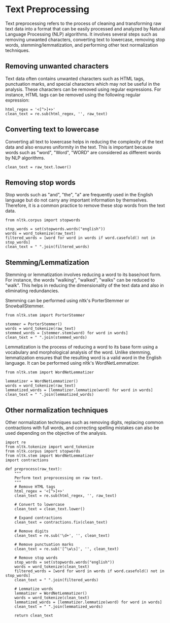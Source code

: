 # Text Preprocessing

Text preprocessing refers to the process of cleaning and transforming raw text data into a format that can be easily processed and analyzed by Natural Language Processing (NLP) algorithms. It involves several steps such as removing unwanted characters, converting text to lowercase, removing stop words, stemming/lemmatization, and performing other text normalization techniques.

## Removing unwanted characters

Text data often contains unwanted characters such as HTML tags, punctuation marks, and special characters which may not be useful in the analysis. These characters can be removed using regular expressions. For instance, HTML tags can be removed using the following regular expression:

```
html_regex = '<[^>]+>'
clean_text = re.sub(html_regex, '', raw_text)
```

## Converting text to lowercase

Converting all text to lowercase helps in reducing the complexity of the text data and also ensures uniformity in the text. This is important because words such as "word", "Word", "WORD" are considered as different words by NLP algorithms.

```
clean_text = raw_text.lower()
```

## Removing stop words

Stop words such as "and", "the", "a" are frequently used in the English language but do not carry any important information by themselves. Therefore, it is a common practice to remove these stop words from the text data.

```
from nltk.corpus import stopwords

stop_words = set(stopwords.words("english"))
words = word_tokenize(raw_text)
filtered_words = [word for word in words if word.casefold() not in stop_words]
clean_text = " ".join(filtered_words)
```

## Stemming/Lemmatization

Stemming or lemmatization involves reducing a word to its base/root form. For instance, the words "walking", "walked", "walks" can be reduced to "walk". This helps in reducing the dimensionality of the text data and also in eliminating redundancies.

Stemming can be performed using nltk's PorterStemmer or SnowballStemmer.

```
from nltk.stem import PorterStemmer

stemmer = PorterStemmer()
words = word_tokenize(raw_text)
stemmed_words = [stemmer.stem(word) for word in words]
clean_text = " ".join(stemmed_words)
```

Lemmatization is the process of reducing a word to its base form using a vocabulary and morphological analysis of the word. Unlike stemming, lemmatization ensures that the resulting word is a valid word in the English language. It can be performed using nltk's WordNetLemmatizer.

```
from nltk.stem import WordNetLemmatizer

lemmatizer = WordNetLemmatizer()
words = word_tokenize(raw_text)
lemmatized_words = [lemmatizer.lemmatize(word) for word in words]
clean_text = " ".join(lemmatized_words)
```

## Other normalization techniques

Other normalization techniques such as removing digits, replacing common contractions with full words, and correcting spelling mistakes can also be used depending on the objective of the analysis.

```
import re
from nltk.tokenize import word_tokenize
from nltk.corpus import stopwords
from nltk.stem import WordNetLemmatizer
import contractions

def preprocess(raw_text):
    """
    Perform text preprocessing on raw text.
    """
    # Remove HTML tags
    html_regex = '<[^>]+>'
    clean_text = re.sub(html_regex, '', raw_text)
    
    # Convert to lowercase
    clean_text = clean_text.lower()
    
    # Expand contractions
    clean_text = contractions.fix(clean_text)
    
    # Remove digits
    clean_text = re.sub('\d+', '', clean_text)
    
    # Remove punctuation marks
    clean_text = re.sub('[^\w\s]', '', clean_text)
    
    # Remove stop words
    stop_words = set(stopwords.words("english"))
    words = word_tokenize(clean_text)
    filtered_words = [word for word in words if word.casefold() not in stop_words]
    clean_text = " ".join(filtered_words)
    
    # Lemmatize words
    lemmatizer = WordNetLemmatizer()
    words = word_tokenize(clean_text)
    lemmatized_words = [lemmatizer.lemmatize(word) for word in words]
    clean_text = " ".join(lemmatized_words)
    
    return clean_text
```
